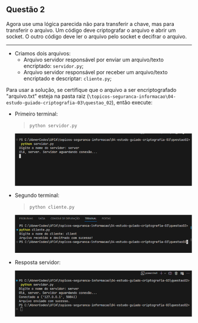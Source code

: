 ## Questão 2

Agora use uma lógica parecida não para transferir a chave, mas para transferir o arquivo. Um código deve criptografar o arquivo e abrir um socket. O outro código deve ler o arquivo pelo socket e decifrar o arquivo.

---

- Criamos dois arquivos:
  - Arquivo servidor responsável por enviar um arquivo/texto encriptado: `servidor.py`;
  - Arquivo servidor responsável por receber um arquivo/texto encriptado e descriptar: `cliente.py`;

Para usar a solução, se certifique que o arquivo a ser encriptografado "arquivo.txt" esteja na pasta raiz (`\topicos-seguranca-informacao\04-estudo-guiado-criptografia-03\questao_02`), então execute:

- Primeiro terminal:

  > `python servidor.py`

  ![](server01.png)

- Segundo terminal:

  > `python cliente.py`

  ![](client01.png)

- Resposta servidor:

  ![](server02.png)
